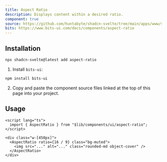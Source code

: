 ```yaml
---
title: Aspect Ratio
description: Displays content within a desired ratio.
component: true
source: https://github.com/huntabyte/shadcn-svelte/tree/main/apps/www/src/lib/registry/default/ui/aspect-ratio
bits: https://www.bits-ui.com/docs/components/aspect-ratio
---
```


<script>
  import { ComponentPreview, ManualInstall } from '$components/docs';
</script>

<ComponentPreview name="aspect-ratio-demo">

<div/>

</ComponentPreview>

## Installation

```bash
npx shadcn-svelte@latest add aspect-ratio
```

<ManualInstall>

1. Install `bits-ui`:

```bash
npm install bits-ui
```

2. Copy and paste the component source files linked at the top of this page into your project.

</ManualInstall>

## Usage

```svelte
<script lang="ts">
  import { AspectRatio } from "$lib/components/ui/aspect-ratio";
</script>

<div class="w-[450px]">
  <AspectRatio ratio={16 / 9} class="bg-muted">
    <img src="..." alt="..." class="rounded-md object-cover" />
  </AspectRatio>
</div>
```
